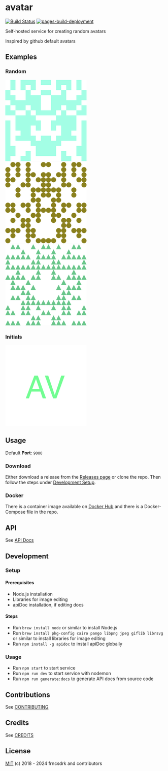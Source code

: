 # avatar

[![Build Status](https://github.com/frncsdrk/avatar/workflows/build/badge.svg?branch=main&event=push)](https://github.com/frncsdrk/avatar/actions)
[![pages-build-deployment](https://github.com/frncsdrk/avatar/actions/workflows/pages/pages-build-deployment/badge.svg?branch=gh-pages)](https://github.com/frncsdrk/avatar/actions/workflows/pages/pages-build-deployment)

Self-hosted service for creating random avatars

Inspired by github default avatars

## Examples

### Random

![random squares](./img/random-0.png "squares")
![random circles](./img/random-1.png "circles")
![random triangles](./img/random-2.png "triangles")

### Initials

![initials AV](./img/initials-0.png "initials")

## Usage

Default **Port**: `9000`

### Download

Either download a release from the [Releases page](https://github.com/frncsdrk/avatar/tags) or clone the repo.
Then follow the steps under [Development Setup](https://github.com/frncsdrk/avatar#setup).

### Docker

There is a container image available on [Docker Hub](https://hub.docker.com/r/frncsdrk/avatar)
and there is a Docker-Compose file in the repo.

## API

See [API Docs](https://frncsdrk.github.io/avatar)

## Development

### Setup

#### Prerequisites

- Node.js installation
- Libraries for image editing
- apiDoc installation, if editing docs

#### Steps

- Run `brew install node` or similar to install Node.js
- Run `brew install pkg-config cairo pango libpng jpeg giflib librsvg` or similar to install libraries for image editing
- Run `npm install -g apidoc` to install apiDoc globally

### Usage

- Run `npm start` to start service
- Run `npm run dev` to start service with nodemon
- Run `npm run generate:docs` to generate API docs from source code

## Contributions

See [CONTRIBUTING](https://github.com/frncsdrk/avatar/blob/main/CONTRIBUTING.md)

## Credits

See [CREDITS](https://github.com/frncsdrk/avatar/blob/main/CREDITS)

## License

[MIT](https://github.com/frncsdrk/avatar/blob/main/LICENSE) (c) 2018 - 2024 frncsdrk and contributors
